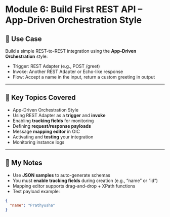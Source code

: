 # Module 6: Build First REST API – App-Driven Orchestration Style

## 🔧 Use Case
Build a simple REST-to-REST integration using the **App-Driven Orchestration** style:
- Trigger: REST Adapter (e.g., POST /greet)
- Invoke: Another REST Adapter or Echo-like response
- Flow: Accept a name in the input, return a custom greeting in output

---

## 🔑 Key Topics Covered
- App-Driven Orchestration Style
- Using REST Adapter as a **trigger** and **invoke**
- Enabling **tracking fields** for monitoring
- Defining **request/response payloads**
- Message **mapping editor** in OIC
- Activating and **testing** your integration
- Monitoring instance logs

---

## 🧠 My Notes
- Use **JSON samples** to auto-generate schemas
- You must **enable tracking fields** during creation (e.g., “name” or “id”)
- Mapping editor supports drag-and-drop + XPath functions
- Test payload example:
```json
{
  "name": "Prathyusha"
}
